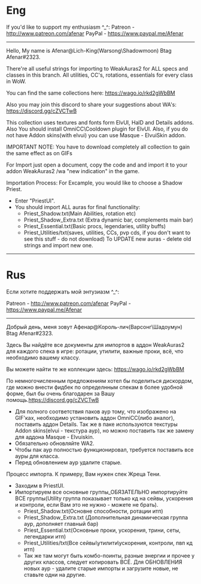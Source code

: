 # Eng

If you'd like to support my enthusiasm ^_^:
Patreon - http://www.patreon.com/afenar
PayPal - https://www.paypal.me/Afenar

----

Hello, My name is Afenar@Lich-King(Warsong\Shadowmoon) Btag Afenar#2323.

There're all useful strings for importing to WeakAuras2 for ALL specs and classes in this branch. All utilities, CC's,
rotations, essentials for every class in WoW.

You can find the same collections here: https://wago.io/rkd2gWbBM

Also you may join this discord to share your suggestions about WA's: https://discord.gg/cZVCTwB

This collection uses textures and fonts form ElvUI, HalD and Details addons. Also You should install OmniCC\Cooldown plugin for ElvUI. Also, if you do not have Addon skins(with elvui) you can use Masque - ElvuiSkin addon.

IMPORTANT NOTE: You have to download completely all collection to gain the same effect as on GIFs

For Import just open a document, copy the code and and import it to your addon WeakAuras2 /wa "new indication"  in the game.

Importation Process:
For Excample, you would like to choose a Shadow Priest.
- Enter "PriestUI".
- You should import ALL auras for final functionality:
	- Priest_Shadow.txt(Main Abilities, rotation etc)
	- Priest_Shadow_Extra.txt (Extra dynamic bar, complements main bar)
	- Priest_Essential.txt(Basic procs, legendaries, utility buffs)
	- Priest_Utilities/txt(saves, utilities, CCs, pvp cds, if you don't want to see this stuff - do not download)
To UPDATE new auras - delete old strings and import new one.

----

# Rus

Если хотите поддержать мой энтузиазм ^_^:

Patreon - http://www.patreon.com/afenar
PayPal - https://www.paypal.me/Afenar

----

Добрый день, меня зовут Афенар@Король-лич(Варсонг\Шадоумун) Btag Afenar#2323.

Здесь Вы найдёте все документы для импортов в аддон WeakAuras2 для каждого спека в игре: ротации, утилити, важные проки, всё, что необходимо вашему классу.

Вы можете найти те же коллекции здесь: https://wago.io/rkd2gWbBM

По немногочисленным предложениям хотел бы поделиться дискордом, где можно внести фидбек по определнным спекам в более удобной форме, был бы очень благодарен за Вашу помощь.https://discord.gg/cZVCTwB

- Для полного соответствия паков аур тому, что изображено на GIF'ках, необходимо установить аддон OmniCC(либо аналог), поставить аддон Details. Так же в паке используются текстуры Addon skins(elvui - текстура аур), но можно поставить так же замену для аддона Masque - Elvuiskin.
- Обязательно обновляйте WA2.
- Чтобы пак аур полностью функционировал, требуется поставить все ауры для класса.
- Перед обновлением аур удалите старые.
	
Процесс импорта.
К примеру, Вам нужен спек Жреца Тени. 
- Заходим в PriestUI.
- Импортируем все основные группы_ОБЯЗАТЕЛЬНО импортируйте ВСЕ группы(Utility группа показывает только кд на сейвы, ускорения и контроли, если Вам это не нужно - можете не брать).
	- Priest_Shadow.txt(Основне способности, ротации итп)
	- Priest_Shadow_Extra.txt (Дополнительная динамическая группа аур, дополняет главный бар)
	- Priest_Essential.txt(Основные проки, ускорения, трини, сеты, легендарки итп)
	- Priest_Utilities/txt(Все сейвы\утилити\ускорения, контроли, пвп кд итп)
	- Так же там могут быть комбо-поинты, разные энергии и прочее у других классов, следует копировать ВСЁ.
Для ОБНОВЛЕНИЯ новых аур - удалите старые импорты и загрузите новые, не ставьте одни на другие.
